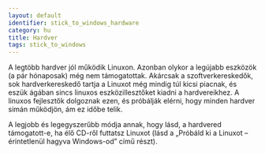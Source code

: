 ```yaml
---
layout: default
identifier: stick_to_windows_hardware
category: hu
title: Hardver
tags: stick_to_windows
---
```


A legtöbb hardver jól működik Linuxon. Azonban olykor a legújabb eszközök (a pár hónaposak) még nem támogatottak. Akárcsak a szoftverkereskedők, sok hardverkereskedő tartja  a Linuxot még mindig túl kicsi piacnak, és eszük ágában sincs linuxos eszközillesztőket kiadni a hardvereikhez. A linuxos fejlesztők dolgoznak ezen, és próbálják elérni, hogy minden hardver simán működjön, ám ez időbe telik.

A legjobb és legegyszerűbb módja annak, hogy lásd, a hardvered támogatott-e, ha élő CD-ről futtatsz Linuxot (lásd a „Próbáld ki a Linuxot – érintetlenül hagyva Windows-od” című részt).

